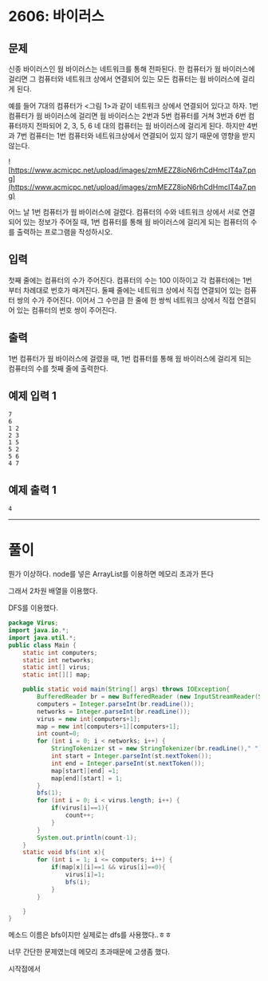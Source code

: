 # 2606: 바이러스

## 문제

신종 바이러스인 웜 바이러스는 네트워크를 통해 전파된다. 한 컴퓨터가 웜 바이러스에 걸리면 그 컴퓨터와 네트워크 상에서 연결되어 있는 모든 컴퓨터는 웜 바이러스에 걸리게 된다.

예를 들어 7대의 컴퓨터가 <그림 1>과 같이 네트워크 상에서 연결되어 있다고 하자. 1번 컴퓨터가 웜 바이러스에 걸리면 웜 바이러스는 2번과 5번 컴퓨터를 거쳐 3번과 6번 컴퓨터까지 전파되어 2, 3, 5, 6 네 대의 컴퓨터는 웜 바이러스에 걸리게 된다. 하지만 4번과 7번 컴퓨터는 1번 컴퓨터와 네트워크상에서 연결되어 있지 않기 때문에 영향을 받지 않는다.

![https://www.acmicpc.net/upload/images/zmMEZZ8ioN6rhCdHmcIT4a7.png](https://www.acmicpc.net/upload/images/zmMEZZ8ioN6rhCdHmcIT4a7.png)

어느 날 1번 컴퓨터가 웜 바이러스에 걸렸다. 컴퓨터의 수와 네트워크 상에서 서로 연결되어 있는 정보가 주어질 때, 1번 컴퓨터를 통해 웜 바이러스에 걸리게 되는 컴퓨터의 수를 출력하는 프로그램을 작성하시오.

## 입력

첫째 줄에는 컴퓨터의 수가 주어진다. 컴퓨터의 수는 100 이하이고 각 컴퓨터에는 1번 부터 차례대로 번호가 매겨진다. 둘째 줄에는 네트워크 상에서 직접 연결되어 있는 컴퓨터 쌍의 수가 주어진다. 이어서 그 수만큼 한 줄에 한 쌍씩 네트워크 상에서 직접 연결되어 있는 컴퓨터의 번호 쌍이 주어진다.

## 출력

1번 컴퓨터가 웜 바이러스에 걸렸을 때, 1번 컴퓨터를 통해 웜 바이러스에 걸리게 되는 컴퓨터의 수를 첫째 줄에 출력한다.

## 예제 입력 1

```
7
6
1 2
2 3
1 5
5 2
5 6
4 7

```

## 예제 출력 1

```
4
```

---

# 풀이

뭔가 이상하다. node를 넣은 ArrayList를 이용하면 메모리 초과가 뜬다

그래서 2차원 배열을 이용했다.

DFS를 이용했다. 

```java
package Virus;
import java.io.*;
import java.util.*;
public class Main {
    static int computers;
    static int networks;
    static int[] virus;
    static int[][] map;

    public static void main(String[] args) throws IOException{
        BufferedReader br = new BufferedReader (new InputStreamReader(System.in));
        computers = Integer.parseInt(br.readLine());
        networks = Integer.parseInt(br.readLine());
        virus = new int[computers+1];
        map = new int[computers+1][computers+1];
        int count=0;
        for (int i = 0; i < networks; i++) {
            StringTokenizer st = new StringTokenizer(br.readLine()," ");
            int start = Integer.parseInt(st.nextToken());
            int end = Integer.parseInt(st.nextToken());
            map[start][end] =1;
            map[end][start] = 1;
        }
        bfs(1);
        for (int i = 0; i < virus.length; i++) {
            if(virus[i]==1){
                count++;
            }
        }
        System.out.println(count-1);
    }
    static void bfs(int x){
        for (int i = 1; i <= computers; i++) {
            if(map[x][i]==1 && virus[i]==0){
                virus[i]=1;
                bfs(i);
            }
        }

    }
}
```

메소드 이름은 bfs이지만 실제로는 dfs를 사용했다..ㅎㅎ 

너무 간단한 문제였는데 메모리 초과때문에 고생좀 했다.

시작점에서